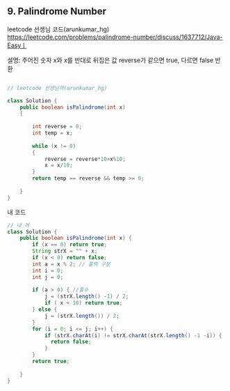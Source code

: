 ## 9. Palindrome Number


leetcode 선생님 코드(arunkumar_hg)
https://leetcode.com/problems/palindrome-number/discuss/1637712/Java-Easyㅣ

설명: 주어진 숫자 x와 x를 반대로 뒤집은 값 reverse가 같으면 true, 다르면 false 반환
```java

// leetcode 선생님꺼(arunkumar_hg)

class Solution {
    public boolean isPalindrome(int x) 
    {
       
        int reverse = 0;
        int temp = x;
        
        while (x != 0) 
        {
            reverse = reverse*10+x%10;
            x = x/10;
        }
        return temp == reverse && temp >= 0;      
        
    }
}

```

내 코드

```java
// 내 꺼
class Solution {
    public boolean isPalindrome(int x) {
        if (x == 0) return true;
        String strX = "" + x;
        if (x < 0) return false;
        int a = x % 2; // 홀짝 구분
        int i = 0;
        int j = 0;
        
        if (a > 0) { //홀수
            j = (strX.length() -1) / 2;
            if ( x < 10) return true;
        } else {
            j = (strX.length()) / 2;
        }
        for (i = 0; i <= j; i++) {
            if (strX.charAt(i) != strX.charAt(strX.length() -1 -i)) { 
              return false;
            }
        } 
        return true;
        
    }
}

```

